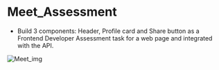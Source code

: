 # Meet_Assessment
- Build 3 components: Header, Profile card and Share button as a Frontend Developer Assessment task for a web page and integrated with the API.

![Meet_img](https://user-images.githubusercontent.com/70815899/178139472-e009fbb7-b1e3-48f4-91ef-a862567d5039.png)

